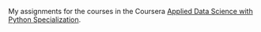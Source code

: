 My assignments for the courses in the Coursera [Applied Data Science with Python Specialization](https://www.coursera.org/specializations/data-science-python).
